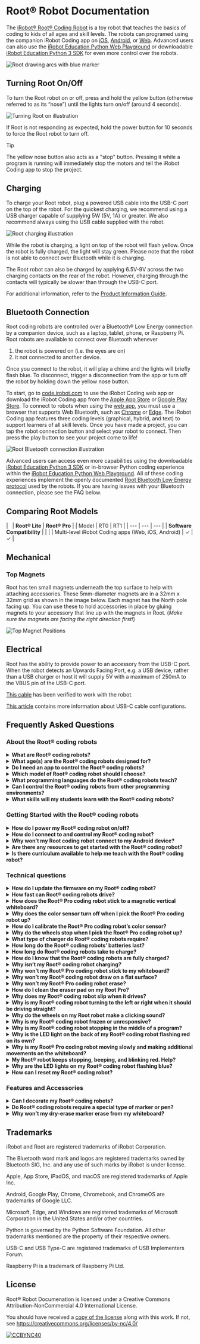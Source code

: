 # Root® Robot Documentation

The [iRobot® Root® Coding Robot](https://edu.irobot.com/root) is a toy robot that teaches the basics of coding to kids of all ages and skill levels.
The robots can programed using the companion iRobot Coding app on [iOS](https://apps.apple.com/us/app/irobot-coding/id1524652548), [Android](https://play.google.com/store/apps/details?id=com.rootrobotics.rootcoding), or [Web](https://code.irobot.com/).
Advanced users can also use the [iRobot Education Python Web Playground](https://python.irobot.com/) or downloadable [iRobot Education Python 3 SDK](https://github.com/iRobotEducation/irobot-edu-python-sdk) for even more control over the robots.

![Root drawing arcs with blue marker](images/root-drawing.jpg)

## Turning Root On/Off

To turn the Root robot on or off, press and hold the yellow button (otherwise referred to as its “nose”) until the lights turn on/off (around 4 seconds).

![Turning Root on illustration](images/root-turn-on.png)

If Root is not responding as expected, hold the power button for 10 seconds to force the Root robot to turn off.

> [!TIP]
> The yellow nose button also acts as a "stop" button.
> Pressing it while a program is running will immediately stop the motors and tell the iRobot Coding app to stop the project.

## Charging

To charge your Root robot, plug a powered USB cable into the USB-C port on the top of the robot.
For the quickest charging, we recommend using a USB charger capable of supplying 5W (5V, 1A) or greater.
We also recommend always using the USB cable supplied with the robot.

![Root charging illustration](images/root-charging.png)

While the robot is charging, a light on top of the robot will flash yellow.
Once the robot is fully charged, the light will stay green.
Please note that the robot is not able to connect over Bluetooth while it is charging.

The Root robot can also be charged by applying 6.5V-9V across the two charging contacts on the rear of the robot.
However, charging through the contacts will typically be slower than through the USB-C port.

For additional information, refer to the [Product Information Guide](files/Root-Product-Info-Guide.pdf).

## Bluetooth Connection

Root coding robots are controlled over a Bluetooth® Low Energy connection by a companion device, such as a laptop, tablet, phone, or Raspberry Pi.
Root robots are available to connect over Bluetooth whenever 
1. the robot is powered on (i.e. the eyes are on) 
2. it not connected to another device.

Once you connect to the robot, it will play a chime and the lights will briefly flash blue.
To disconnect, trigger a disconnection from the app or turn off the robot by holding down the yellow nose button.

To start, go to [code.irobot.com](https://code.irobot.com/) to use the iRobot Coding web app or download the iRobot Coding app from the [Apple App Store](https://apps.apple.com/app/id1524652548) or [Google Play Store](https://play.google.com/store/apps/details?id=com.rootrobotics.rootcoding).
To connect to robots when using the [web app](https://code.irobot.com/), you must use a browser that supports Web Bluetooth, such as [Chrome](https://www.google.com/chrome/) or [Edge](https://www.microsoft.com/edge).
The iRobot Coding app features three coding levels (graphical, hybrid, and text) to support learners of all skill levels.
Once you have made a project, you can tap the robot connection button and select your robot to connect.
Then press the play button to see your project come to life!

![Root Bluetooth connection illustration](images/root-connect.png)

Advanced users can access even more capabilities using the downloadable [iRobot Education Python 3 SDK](https://github.com/iRobotEducation/irobot-edu-python-sdk) or in-browser Python coding experience within the [iRobot Education Python Web Playground](https://python.irobot.com/).
All of these coding experiences implement the openly documented [Root Bluetooth Low Energy protocol](https://github.com/iRobotEducation/root-robot-ble-protocol) used by the robots.
If you are having issues with your Bluetooth connection, please see the FAQ below.

## Comparing Root Models

| &nbsp; | **Root® Lite** | **Root® Pro** |
| Model | RT0 | RT1 |
| --- | --- | --- |
| **Software Compatibility** |  | |
| Multi-level iRobot Coding apps (Web, iOS, Android) | ✓ | ✓ |

## Mechanical

### Top Magnets

Root has ten small magnets underneath the top surface to help with attaching accessories. These 5mm-diameter magnets are in a 32mm x 32mm grid as shown in the image below. Each magnet has the North pole facing up. You can use these to hold accessories in place by gluing magnets to your accessory that line up with the magnets in Root. (*Make sure the magnets are facing the right direction first!*)

![Top Magnet Positions](images/root-top-magnets.png)

## Electrical

Root has the ability to provide power to an accessory from the USB-C port. When the robot detects an Upwards Facing Port, e.g. a USB device, rather than a USB charger or host it will supply 5V with a maximum of 250mA to the VBUS pin of the USB-C port.

[This cable](https://www.amazon.com/AmazonBasics-USB-Type-C-Micro-B-Cable/dp/B01LONQBDG/) has been verified to work with the robot.

[This article](https://www.embedded.com/design/power-optimization/4458380/USB-Type-C-and-power-delivery-101-----Ports-and-connections) contains more information about USB-C cable configurations.

## Frequently Asked Questions

### About the Root® coding robots

<details>
<summary><b>What are Root® coding robots?</b></summary>

Root® coding robots, software, and curriculum teach programming and STEM fundamentals in an engaging and flexible way. They incorporate problem solving, art, math and more, with an intuitive app and versatile mobile robot to keep students engaged throughout their learning journey. Bridging the gap between K-12 education, Root® coding robots provide a continuous learning platform that advances alongside students’ abilities. For schools, this means more personalized classroom learning, better student engagement, and less money and time spent on single-purpose software and hardware.

</details>

<details>
<summary><b>What age(s) are the Root® coding robots designed for?</b></summary>

Root® coding robots are designed for learners who are 6 years of age and up. For children under the age of 6, helping hands are recommended.

</details>

<details>
<summary><b>Do I need an app to control the Root® coding robots?</b></summary>

Yes. Root® coding robots are controlled by their companion iRobot Coding App.

The iRobot Coding App is compatible with Bluetooth® Low Energy (BLE) devices running most major, up-to-date operating systems, including Windows, macOS, ChromeOS, Linux, iOS, iPadOS, and Android.

The iRobot Coding App can be downloaded from the [Apple App Store](https://apps.apple.com/app/id1524652548), [Google Play Store](https://play.google.com/store/apps/details?id=com.rootrobotics.rootcoding), or used online at [code.irobot.com](https://code.irobot.com/). When connecting to your robot using the online [Web App](https://code.irobot.com/), please also ensure you are using a browser that supports Web Bluetooth, such as Chrome or Edge.

</details>

<details>
<summary><b>Which model of Root® coding robot should I choose?</b></summary>

Suitable for all skill levels, Root® coding robots require minimal setup, are packed with programmable sensors, draw on paper or vertical magnetic whiteboards, and can be expanded to do even more. There are two versions of the Root® robot series:
- The Root® Lite coding robot (SKU: RT00020) makes it easy to bring more robots into your home or learning space for less. Designed to provide a balance of value and utility, the Root® Lite is equipped with the essential features to transform learning to code into a grand adventure. If you’re looking for a way to bring code alive through art, music, and exploration, the Root® Lite is the choice for you. It features a bright white base with a translucent top.
- The Root® Pro coding robot (SKU: RT001) provides the ultimate interactive coding experience. From navigating flat, horizontal surfaces to vertical, magnetic whiteboards, the Root® Pro makes the most of your space while also defying gravity. In addition to all the features seen in the Root® Lite, the Root® Pro comes with a color sensor, an eraser, and a cliff sensor for even more ways to take STEM learning to the next level. It features a jet-black base with a whiteboard top.

</details>

<details>
<summary><b>What programming languages do the Root® coding robots teach?</b></summary>

Root® coding robots are controlled by their companion learn-to-code Apps. 

The **iRobot Coding** app is available for free across Web, iOS, and Android devices. It teaches key skills by separating learning to code into three (3) progressive Learning Levels. These Learning Levels are designed to scaffold how students learn to code by catering to any coding ability, from pre-readers to advanced users: 
- **Learning Level 1** uses drag-and-drop, graphical blocks to teach the fundamental logic skills of coding. No reading skills are required for this level. 
- **Learning Level 2** builds computational fluency with hybrid blocks that feature a mixture of graphics and coding script. 
- **Learning Level 3** uses full-text code to teach the structure and syntax of professional coding languages, including the powerful and intuitive Python programming language. 

For those interested in taking their learning to the next level, the iRobot Python Apps (BETA) provide a direct pathway to graduate from block-based coding to entirely text-based Python coding environments.

</details>

<details>
<summary><b>Can I control the Root® coding robots from other programming environments?</b></summary>

The Root® coding robots are designed to be used with the iRobot Coding App. The iRobot Coding App is compatible with devices running most major, up-to-date operating systems, including [Web](https://code.irobot.com/), [iOS](https://apps.apple.com/app/id1524652548), and [Android](https://play.google.com/store/apps/details?id=com.rootrobotics.rootcoding).

In order to connect your Root® coding robots to the iRobot Coding App, your device requires Bluetooth® Low Energy (BLE) and a [Web Bluetooth](https://developer.mozilla.org/en-US/docs/Web/API/Web_Bluetooth_API#browser_compatibility) supported browser like Chrome or Edge. 

For the advanced coders out there, we've published the Root® coding robots’ [Bluetooth® Low Energy (BLE) protocol](https://github.com/RootRobotics/root-robot-ble-protocol), so that experienced makers can start creating their own advanced projects with the robot. This link should provide enough information for you to connect to and use the robot with any hardware that supports BLE using the programming language and Bluetooth® library of your choice.
Please note: implementation of the Bluetooth protocol requires advanced coding experience and some understanding of how BLE works.
To help you get started, we’ve included a basic sample script that runs on a Raspberry Pi® 3 to drive your Root® coding robots using arrow keys.

</details>

<details>
<summary><b>What skills will my students learn with the Root® coding robots?</b></summary>

Our Root® coding robots are designed and piloted with educators to reduce common barriers to STEM education. Recognizing that one of the greatest challenges is finding tools that appeal to a range of ages, skill levels, and interests, Root® coding robots and accessories cater to visual, auditory, and kinesthetic learners by delivering immersive, scalable, cross-curricular learning experiences. We encourage you to visit our [Learning Library](https://edu.irobot.com/learning-library) for examples of multiple ways to engage with these robots.

</details>

### Getting Started with the Root® coding robots

<details>
<summary><b>How do I power my Root® coding robot on/off?</b></summary>

**To power your Root® coding robot on**, press and hold the robot’s yellow button (otherwise referred to as its “nose”) for three seconds until its LED lights turn on. 

**To power your Root® coding robot off**, press and hold the robot’s yellow button (otherwise referred to as its “nose”) for three seconds until its LED lights turn off.

For additional help and information on getting started, we invite you to explore the [Learning Library](https://edu.irobot.com/learning-library).

</details>

<details>
<summary><b>How do I connect to and control my Root® coding robot?</b></summary>

To connect to and control your Root® coding robot,
- Place your Root® coding robot on a flat surface, such as the fold-out whiteboard that’s included in the box.
- Power your Root® coding robot on by pressing and holding the robot’s yellow button (otherwise referred to as its “nose”) for three seconds until its LED lights turn on.
- Power on your Bluetooth® Low Energy (BLE) device and ensure its Bluetooth® settings are active.
- Open the iRobot Coding App on your BLE device ([Web](https://code.irobot.com/), [iOS](https://apps.apple.com/us/app/irobot-coding/id1524652548), or [Android](https://play.google.com/store/apps/details?id=com.rootrobotics.rootcoding)).
- Click on the plus (+) icon under the “My Projects” header in the Content Manager.
- Open the Bluetooth® connection window by clicking on the Root® coding robot icon to the right of the project title in the Project Editor.
- Select the Root® coding robot that you would like to connect with.
- Begin coding in the Project Editor!

For additional help and information on getting started, we invite you to explore the [Learning Library](https://edu.irobot.com/learning-library).

</details>

<details>
<summary><b>Why won’t my Root coding robot connect to my Android device?</b></summary>

Many connection issues on Android devices are caused by incorrect Bluetooth permissions.
In Android, Bluetooth permissions are often included under “Location permissions”.
On your device, confirm that:
1. app-level Location permissions are enabled for the iRobot Coding app
2. device-level Location permissions turned on
3. Bluetooth is turned on

To turn on app-level Location permissions for the iRobot Coding app, long press the app icon and open the “App info” screen. 
From there, select “Permissions” → “Location” → “Allow only while using the app”. The app should also have requested this permission the first time it is opened.

To turn on device-level Location permissions, open the “Settings” app and select “Location” → “Use location”

To turn on Bluetooth, swipe from the top of the screen to bring up the Quick Settings menu and tap the Bluetooth icon. Alternatively, open the “Settings” app and select “Connected devices” → “Connection preferences” → “Bluetooth” → “Use Bluetooth”.

</details>

<details>
<summary><b>Are there any resources to get started with the Root® coding robot?</b></summary>

Yes! Please visit our [Learning Library](https://edu.irobot.com/learning-library) for an abundance of resources to help you get started including starter tutorials, projects, and videos.
Our [Learning Library](https://edu.irobot.com/learning-library) provides an expansive collection of lessons that help teachers and integrate coding and robotics into the curriculum by exploring a wide range of topics and genres.
- Beginner content includes a curated assortment of free activities, videos, sample coding projects, and DIY coding competition kits.
- Access to premium curriculum modeled after educational standards (such as CSTA) and self-guided or custom professional development trainings are also available for purchase.

</details>

<details>
<summary><b>Is there curriculum available to help me teach with the Root® coding robot?</b></summary>

Yes. Our made-for-classrooms curriculum is designed to fit seamlessly into your school year with over 75 scaffolded, hands-on, project-based activities. This curriculum is specifically mapped to several international standards sets, such as the US Common Core Standards, CSTA, UK Key Stages, and more.

Each lesson includes 40-60+ minutes of outlined instruction with multiple engagement points, such as:
- Class discussion
- Team-based project
- Reflection activity
- Going further extensions

By utilizing the multiple programming levels in the iRobot Coding App, each lesson provides multiple opportunities for every student to feel appropriately engaged and academically challenged, regardless of their coding background. This integrated scaffolding approach with the App and robot promotes a cohesive and inclusive classroom experience. Additionally, embedded math, ELA, science, and arts connections create cohesive, school-wide learning opportunities.

The curriculum is available in a digital format that allows you to conveniently print a copy for each member of your teaching team and review your lesson plans inside or outside of the classroom. With prepared lessons already designed to meet their required learning objectives, teachers can spend more time teaching and less time planning.

</details>

### Technical questions

<details>
<summary><b>How do I update the firmware on my Root® coding robot?</b></summary>

Normally, the iRobot Coding apps should detect the version of the firmware running on the robot and prompt you to update when needed.
If you do not receive a prompt, you may manually update the robot by completing the following steps:
1. Power off the robot by pressing and holding the robot’s yellow button (otherwise referred to as its “nose”) for three seconds until its LED lights turn off.
2. Wait 10 seconds to make sure that the robot is fully powered off.
3. Hold down both the left and right bumpers.
4. While still holding down both bumpers, hold the robot’s yellow button (its “nose”) down for 10 seconds, or until the robot’s LED lights start flashing blue. (The robot flashes blue to indicate that it is in "update” mode).
5. Navigate to the web updater page using a Web Bluetooth compatible browser, such as Chrome or Edge.
6. Press the “Pair” button and select the "ROOT BOOT" robot from the connection list. You should only see devices that are in "update” mode as connection options on this page.
7. Press the “Update” button and wait for the update to complete.

</details>

<details>
<summary><b>How fast can Root® coding robots drive?</b></summary>

Root® coding robots can drive up to 10 cm/s.

</details>

<details>
<summary><b>How does the Root® Pro coding robot stick to a magnetic vertical whiteboard?</b></summary>

The Root® Pro coding robot has magnets embedded inside its chassis to help it climb whiteboards and connect to accessories.

</details>

<details>
<summary><b>Why does the color sensor turn off when I pick the Root® Pro coding robot up?</b></summary>

The Root® Pro coding robot only detects color when it's driving on a flat surface. You may cover the cliff sensor on the robot if you would like to see the color sensor run while picked up.

</details>

<details>
<summary><b>How do I calibrate the Root® Pro coding robot’s color sensor?</b></summary>

The Root® Pro coding robot will automatically calibrate to the reflectiveness of the surface underneath the robot. We recommend that you leave the robot on a white surface for a few seconds before starting a color sensing program.

</details>

<details>
<summary><b>Why do the wheels stop when I pick the Root® Pro coding robot up?</b></summary>

The Root® Pro coding robot is designed to only drive on flat surfaces. Its integrated cliff sensor allows the robot to detect when it is lifted.

</details>

<details>
<summary><b>What type of charger do Root® coding robots require?</b></summary>

For full charging speeds, Root® coding robots require a minimum 5W (5V, 1A) USB charger. We recommend always using the charging cable provided with the robot.

</details>

<details>
<summary><b>How long do the Root® coding robots’ batteries last?</b></summary>

The Root® coding robots’ batteries will typically last for 2 hours of continuous, heavy-use, and 1 week with intermittent use.

</details>

<details>
<summary><b>How long do Root® coding robots take to charge?</b></summary>

The charging speed is dependent on the amount of current your USB adapter can provide. 
Adapters with 5W or more should charge at full speed and be and to charge completely (from empty to full) in under 3 hours.

</details>

<details>
<summary><b>How do I know that the Root® coding robots are fully charged?</b></summary>

When Root® coding robots are fully charged, the LED lights on the top of the robot will glow green.
You should unplug the charger when the battery is full.

</details>

<details>
<summary><b>Why isn’t my Root® coding robot charging?</b></summary>

The charging cable provided should always be used to charge your robot. If your Root® coding robot does not indicate that it is charging – even when using the provided charging cable and a minimum 5W USB adapter – the battery may be at too low of a voltage.

If this is the case, please follow the steps below: 
- Plug your robot in and wait 1 hour. (The robot should slowly charge even if it does not flash the LED lights.)
- After 1 hour, unplug the robot, then plug it back in again.
- If the LED light still does not light up, leave the robot plugged in and repeat these steps after an additional hour.

If your robot is still not charging after following the above instructions, please contact us. 

</details>

<details>
<summary><b>Why won’t my Root® Pro coding robot stick to my whiteboard?</b></summary>

Please note that the Root® Pro coding robot (with the white top) is the only model designed to attach to and navigate magnetic whiteboard surfaces. On some whiteboards with weak magnetic backing, the Root® Pro coding robot might slip. Other whiteboards may not have any magnetic backing at all. Root will also not stick to magnetic whiteboard paint. Please note that you can still use a magnetic or non-magnetic whiteboard with either model of the Root® coding robot model as long as the robot is placed on a horizontal surface, such as a table or the floor.

</details>

<details>
<summary><b>Why won’t my Root® coding robot draw on a flat surface?</b></summary>

If your Root® coding robots won't draw on a flat surface, such as the fold-out whiteboard that it comes with, please check the marker holder. Although the robot's marker holder can hold several different brands of dry-erase markers and pens, many of these tools come in different shapes and sizes. This means that there may be an assortment of pencils, crayons and some pens that cannot be gripped by the robot’s marker holder. The marker should be just above the drawing surface when the marker holder is in the up position. When the marker holder is programmed to go down, the marker should go down below the wheel height. If the Root® Pro coding robot detects a cliff, the robot will automatically lift the marker to prevent it from drawing when it is placed back down.

</details>

<details>
<summary><b>Why won’t my Root® Pro coding robot erase?</b></summary>

The Root® Pro coding robot's eraser is designed to work best on magnetic whiteboard surfaces. The eraser has an embedded magnet to hold it firmly against the smooth surface of magnetic whiteboard so that it can erase. On the included fold-up whiteboard, the robot is not always able to press down hard enough to erase and the eraser pad can get caught on the folds, pushing the robot off course.

</details>

<details>
<summary><b>How do I clean the eraser pad on my Root Pro?</b></summary>

Root’s eraser pad is held in place with a hook-and-loop fastener. To service, simply peel off the eraser pad, wash and dry it, and replace it on the robot.

</details>

<details>
<summary><b>Why does my Root® coding robot slip when it drives?</b></summary>

If your Root® coding robot is not driving well, please check if the wheels are dirty. If they are, the robot may slip more than usual. Please try cleaning the wheels with some rubbing alcohol and a paper towel.

</details>

<details>
<summary><b>Why is my Root® coding robot turning to the left or right when it should be driving straight?</b></summary>

If your Root® Pro coding robot is driving vertically on a whiteboard, this may be normal behavior while the robot compensates for gravity. If either your Root® Pro or Root® Lite robot has problems driving on a flat surface, such as a table or the floor, then there may be something wrong with your robot. Please contact us for assistance.

</details>

<details>
<summary><b>Why do the wheels on my Root robot make a clicking sound?</b></summary>

Root’s drive wheels have internal clutches to prevent damage to the motors if Root is pushed or gets stuck. The clicking sound is the clutch being activated when the there is too big of a force between the wheel and the motor. If it keeps happening, make sure that nothing is blocking the wheel and preventing it from turning.

</details>

<details>
<summary><b>Why is my Root® coding robot frozen or unresponsive?</b></summary>

If your Root® coding robot is frozen or unresponsive, try to hold the yellow button (its nose) for 10 seconds until the robot turns off. Then, turn the robot back on. If the robot flashes red, the robot needs charging. If the robot does not move when you code a program and press play, ensure that your device and iRobot Coding app are properly connected to that robot. You will need to reconnect to the robot after it is reset.

If your robot is still misbehaving after being reset, please contact us for assistance.

</details>

<details>
<summary><b>Why is my Root® coding robot stopping in the middle of a program?</b></summary>

If your Root® coding robot keeps stopping in the middle of a program, try charging your robot and your device. A low battery can cause connectivity problems or make the robot unable to maintain the proper wheel speeds. The robot may also stop if it detects that the wheels are stuck (e.g. if it is being pushed or is driving into an obstacle). If both devices have enough charge, ensure that you are running the latest version of the iRobot Coding app and that the firmware on your Root® coding robot is up to date. 

</details>

<details>
<summary><b>Why is the LED light on the back of my Root® coding robot flashing red on its own?</b></summary>

The rear LED on the Root® coding robot will flash red when the battery is getting low. Please plug it in to charge using the provided charging cable.

</details>

<details>
<summary><b>Why is my Root® Pro coding robot moving slowly and making additional movements on the whiteboard?</b></summary>

If your Root® Pro coding robot is moving slowly and making additional movements on a vertical magnetic whiteboard, it is likely because the robot is using its sensors and corrective algorithms to compensate for gravity and draw the most accurate shapes possible. 

</details>

<details>
<summary><b>My Root® robot keeps stopping, beeping, and blinking red. Help?</b></summary>

The robot will flash red and beep when (1) the battery level gets too low or (2) it detects that a wheel is stuck. If your robot still flashes red, beeps twice, and stops moving when it is fully charged, then the robot is likely triggering a stuck or “stalled” motor error. 
 
Some reasons this error can be triggered include:
1. **Something is blocking the wheel or robot.** This is the most common reason for a motor stall. Please make sure nothing is stuck around the wheels and that they can rotate normally.
2. **The motor connector is unplugged from the printed circuit board in the robot.** You can often tell this is the problem by manually rotating both wheels with your fingers while the robot is ON. Because the motor brakes are applied when the robot is ON, if the stalled wheel is easier to spin than the non-stalled wheel, it may just be unplugged.
3. **If there is an issue with the motor itself.** If the robot is OFF for 10 seconds — and therefore the motor brakes are OFF — and the stuck wheel is harder to rotate than the other wheel, then there may be an issue with the motor or gearbox.
4. **If the wheel encoder has broken (e.g. because of a fall from a significant height).** This may be the issue if both motors feel the same when manually rotating them but one wheel moves faster than the other (making more noise) before the robot beeps and flashes red.
 
If you believe that you are experiencing this issue, please contact us with the serial number from the bottom of the robot (or a photo of the label on the bottom) along with a copy of your purchase confirmation to verify the robot's warranty status. If you did not purchase directly from us, please reach out to the respective provider.

</details>

<details>
<summary><b>Why are the LED lights on my Root® coding robot flashing blue?</b></summary>

If your Root® coding robot is flashing blue with the eyes off, then the robot is in “update” mode. This can happen if a firmware update is started but fails to complete successfully.

To troubleshoot this occurrence, you can manually restart the firmware update by following the instructions below:
1. Navigate to the [firmware updater page](https://code.irobot.com/update/index.html) using a Web Bluetooth® Low Energy (BLE) compatible browser, such as Chrome or Edge.
2. Press the “Pair” button and select the "ROOT BOOT" robot from the connection list. You should only see devices that are in "update” mode as connection options on this page.
3. Press the “Update” button and wait for the update to complete.

Alternatively, you may use the iOS or Android apps. When you connect to the robot from within the app, it should detect that the robot is in "update mode" and complete the firmware update process. Please contact us with a summary of your experience if you are not able to update your robot.

</details>

<details>
<summary><b>How can I reset my Root® coding robot?</b></summary>

Regular Reset:
To regularly turn off your Root® coding robot and/or force a disconnection of the Bluetooth® Low Energy connection:
- Power your Root® coding robot off by pressing and holding the robot’s yellow button (otherwise referred to as its “nose”) for three seconds until its LED lights turn off.
- Wait for about 10 seconds to allow the robot to fully shut down.
- Power your Root® coding robot back on by pressing and holding the robot’s yellow button (otherwise referred to as its “nose”) for three seconds until its LED lights turn on. 

Forced Reset:
If your Root® coding robot is not responding as expected, you can perform a forced reset:
- Force reset your Root® coding robot by pressing and holding the robot’s yellow button (otherwise referred to as its “nose”) for ten seconds. This action forces the robot to turn off completely.
- Power your Root® coding robot back on by pressing and holding the robot’s yellow button (otherwise referred to as its “nose”) for three seconds until its LED lights turn on. 

Factory Reset:
A traditional factory reset erases the information and settings on devices. Given that Root® coding robots do not retain any user data from previous usage, users do not need to conduct a factory reset. If you have changed the robot’s name, you may choose to rename it back to the original name of “ROOT” to simulate a factory reset.

</details>

### Features and Accessories

<details>
<summary><b>Can I decorate my Root® coding robots?</b></summary>

Yes. The top of the Root® Pro coding robot features a whiteboard surface that users may decorate using dry-erase markers, vinyl clings, or printable outfits from the [Learning Library](https://edu.irobot.com/learning-library). While the top of the Root Lite coding robot does not feature a whiteboard surface, users may still decorate this model using vinyl clings or printable outfits from the [Learning Library](https://edu.irobot.com/learning-library). 

</details>

<details>
<summary><b>Do Root® coding robots require a special type of marker or pen?</b></summary>

Root® coding robots support a wide range of markers and pens, but not every brand or design will work.
To ensure proper operation, insert the marker when the holder is raised and leave a small gap between the surface and the tip of the marker.
For markers that are too narrow, you may try wrap some tape around the neck of the marker to widen the diameter until it can be held in place.

</details>

<details>
<summary><b>Why won’t my dry-erase marker erase from my whiteboard?</b></summary>

Please ensure that any whiteboard surface is a proper dry-erase surface before using it. You should be able to wipe away most marks with a damp cloth. If the mark still won’t come off with that, try drawing over the stubborn stain with a fresh dry erase marker. Once drawn over, you should be able to wipe it clean with a cloth. Please note that the marker you use for cleaning will pick up some of the color you are drawing over, so use a darker marker to clean if possible.

</details>

## Trademarks

iRobot and Root are registered trademarks of iRobot Corporation.

The Bluetooth word mark and logos are registered trademarks owned by Bluetooth SIG, Inc. and any use of such marks by iRobot is under license.

Apple, App Store, iPadOS, and macOS are registered trademarks of Apple Inc.

Android, Google Play, Chrome, Chromebook, and ChromeOS are trademarks of Google LLC.

Microsoft, Edge, and Windows are registered trademarks of Microsoft Corporation in the United States and/or other countries.

Python is governed by the Python Software Foundation. All other trademarks mentioned are the property of their respective owners.

USB-C and USB Type-C are registered trademarks of USB Implementers Forum.

Raspberry Pi is a trademark of Raspberry Pi Ltd.

## License

Root® Robot Documenation is licensed under a Creative Commons Attribution-NonCommercial 4.0 International License.

You should have received a [copy of the license](LICENSE.txt) along with this work. If not, see <https://creativecommons.org/licenses/by-nc/4.0/>

[![CCBYNC40](images/CCBYNC40-88x31.png)](https://creativecommons.org/licenses/by-nc/4.0/)